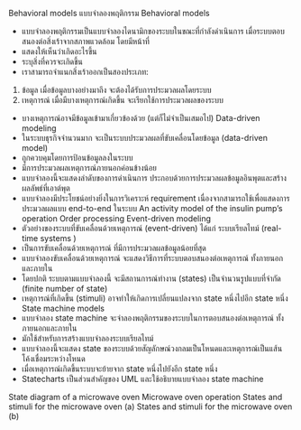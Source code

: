 Behavioral models
แบบจำลองพฤติกรรม
Behavioral models
*	แบบจำลองพฤติกรรมเป็นแบบจำลองไดนามิกของระบบในขณะที่กำลังดำเนินการ เมื่อระบบตอบสนองต่อสิ่งเร้าจากสภาพแวดล้อม โดยมีหน้าที่
*	แสดงให้เห็นว่าเกิดอะไรขึ้น
*	ระบุสิ่งที่ควรจะเกิดขึ้น
*	เราสามารถจำแนกสิ่งเร้าออกเป็นสองประเภท:
1. ข้อมูล เมื่อข้อมูลบางอย่างมาถึง จะต้องได้รับการประมวลผลโดยระบบ
2. เหตุการณ์ เมื่อมีบางเหตุการณ์เกิดขึ้น จะเรียกใช้การประมวลผลของระบบ
*	บางเหตุการณ์อาจมีข้อมูลเข้ามาเกี่ยวข้องด้วย (แต่ก็ไม่จำเป็นเสมอไป)
Data-driven modeling
*	ในระบบธุรกิจจำนวนมาก จะเป็นระบบประมวลผลที่ขับเคลื่อนโดยข้อมูล (data-driven model)
*	ถูกควบคุมโดยการป้อนข้อมูลลงในระบบ 
*	มีการประมวลผลเหตุการณ์ภายนอกค่อนข้างน้อย
*	แบบจำลองนี้จะแสดงลำดับของการดำเนินการ ประกอบด้วยการประมวลผลข้อมูลอินพุตและสร้างผลลัพธ์ที่เอาต์พุต
*	แบบจำลองมีประโยชน์อย่างยิ่งในการวิเคราะห์ requirement เนื่องจากสามารถใช้เพื่อแสดงการประมวลผลแบบ end-to-end ในระบบ
An activity model of the insulin pump’s operation 
Order processing 
Event-driven modeling
*	ตัวอย่างของระบบที่ขับเคลื่อนด้วยเหตุการณ์ (event-driven) ได้แก่ ระบบเรียลไทม์ (real-time systems )
*	เป็นการขับเคลื่อนด้วยเหตุการณ์ ที่มีการประมวลผลข้อมูลน้อยที่สุด
*	แบบจำลองขับเคลื่อนด้วยเหตุการณ์ จะแสดงวิธีการที่ระบบตอบสนองต่อเหตุการณ์ ทั้งภายนอกและภายใน
*	โดยปกติ ระบบตามแบบจำลองนี้ จะมีสถานการณ์ทำงาน (states) เป็นจำนวนรูปแบบที่จำกัด (finite number of state) 
*	เหตุการณ์ที่เกิดขึ้น (stimuli) อาจทำให้เกิดการเปลี่ยนแปลงจาก state หนึ่งไปอีก state หนึ่ง
State machine models
*	แบบจำลอง state machine จะจำลองพฤติกรรมของระบบในการตอบสนองต่อเหตุการณ์ ทั้งภายนอกและภายใน
*	มักใช้สำหรับการสร้างแบบจำลองระบบเรียลไทม์
*	แบบจำลองนี้จะแสดง state ของระบบด้วยสัญลักษณ์วงกลมเป็นโหนดและเหตุการณ์เป็นแส้นโค้งเชื่อมระหว่างโหนด 
*	เมื่อเหตุการณ์เกิดขึ้นระบบจะย้ายจาก state หนึ่งไปยังอีก state หนึ่ง
*	Statecharts เป็นส่วนสำคัญของ UML และใช้อธิบายแบบจำลอง state machine 

State diagram of a microwave oven 
Microwave oven operation 
States and stimuli for the microwave oven (a) 
States and stimuli for the microwave oven (b) 